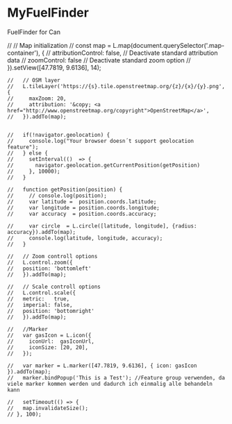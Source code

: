 # MyFuelFinder
FuelFinder for Can

//   // Map initialization
    //   const map = L.map(document.querySelector('.map-container'), {
    //     attributionControl: false,  // Deactivate standard attribution data
    //     zoomControl:        false   // Deactivate standard zoom option
    //   }).setView([47.7819, 9.6136], 14);

    //   // OSM layer
    //   L.tileLayer('https://{s}.tile.openstreetmap.org/{z}/{x}/{y}.png', {
    //     maxZoom: 20,
    //     attribution: '&copy; <a href="http://www.openstreetmap.org/copyright">OpenStreetMap</a>',
    //   }).addTo(map);


    //   if(!navigator.geolocation) {
    //     console.log("Your browser doesn´t support geolocation feature");
    //   } else {
    //     setInterval(()  => {
    //       navigator.geolocation.getCurrentPosition(getPosition)
    //     }, 10000);
    //   }

    //   function getPosition(position) {
    //     // console.log(position);
    //     var latitude =  position.coords.latitude;
    //     var longitude = position.coords.longitude;
    //     var accuracy  = position.coords.accuracy;

    //     var circle  = L.circle([latitude, longitude], {radius: accuracy}).addTo(map);
    //     console.log(latitude, longitude, accuracy);
    //   }

    //   // Zoom controll options
    //   L.control.zoom({
    //   position: 'bottomleft'
    //   }).addTo(map);

    //   // Scale controll options
    //   L.control.scale({
    //   metric:   true,
    //   imperial: false,
    //   position: 'bottomright'
    //   }).addTo(map);

    //   //Marker
    //   var gasIcon = L.icon({
    //     iconUrl:  gasIconUrl,
    //     iconSize: [20, 20],
    //   });

    //   var marker = L.marker([47.7819, 9.6136], { icon: gasIcon }).addTo(map);
    //   marker.bindPopup('This is a Test'); //Feature group verwenden, da viele marker kommen werden und dadurch ich einmalig alle behandeln kann

    //   setTimeout(() => {
    //   map.invalidateSize();
    // }, 100);